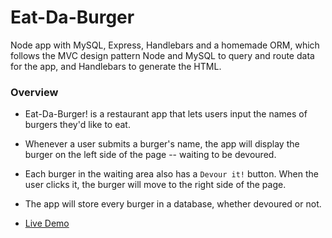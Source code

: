 # Eat-Da-Burger
Node app with MySQL, Express, Handlebars and a homemade ORM, which follows the MVC design pattern
 Node and MySQL to query and route data for the app, and Handlebars to generate the HTML.
### Overview

* Eat-Da-Burger! is a restaurant app that lets users input the names of burgers they'd like to eat.

* Whenever a user submits a burger's name, the app will display the burger on the left side of the page -- waiting to be devoured.

* Each burger in the waiting area also has a `Devour it!` button. When the user clicks it, the burger will move to the right side of the page.

* The app will store every burger in a database, whether devoured or not.

- [Live Demo](https://sheltered-dawn-17863.herokuapp.com/)